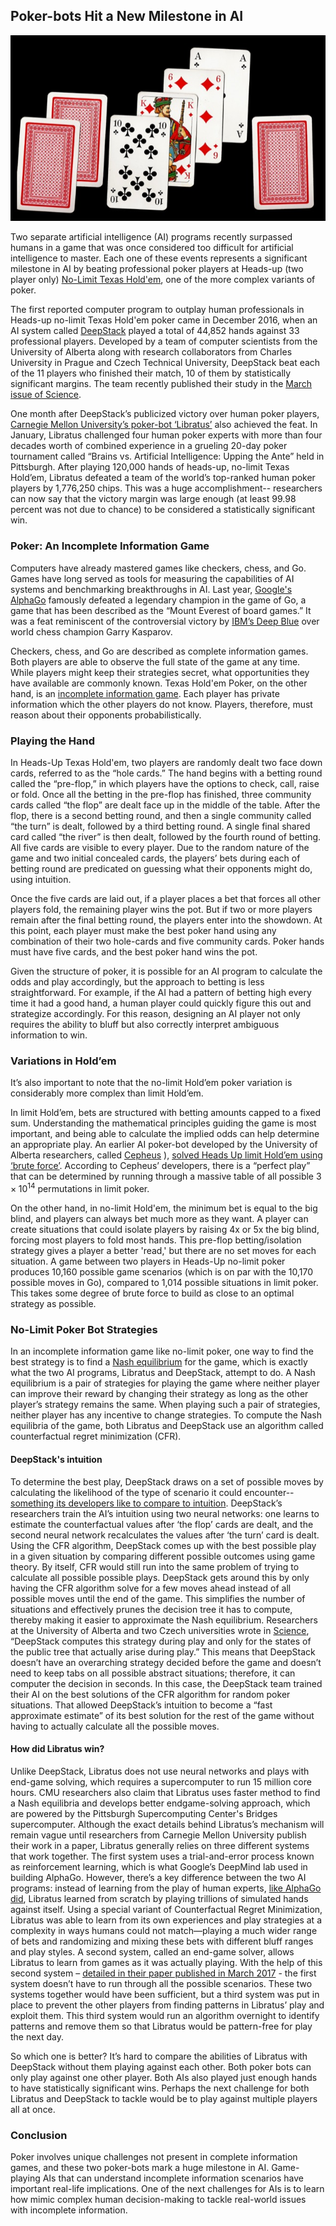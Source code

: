 ## Poker-bots Hit a New Milestone in AI

<center>
    <img src="src-poker-bots/cards.jpg" />
</center>

Two separate artificial intelligence (AI) programs recently surpassed humans in a game that was once considered too difficult for artificial intelligence to master. Each one of these events represents a significant milestone in AI by beating professional poker players at Heads-up (two player only) [No-Limit Texas Hold'em](https://www.partypoker.com/how-to-play/school/heads-up.html), one of the more complex variants of poker.
 
The first reported computer program to outplay human professionals in Heads-up no-limit Texas Hold'em poker came in December 2016, when an AI system called [DeepStack](http://www.sciencemag.org/news/2017/03/artificial-intelligence-goes-deep-beat-humans-poker) played a total of 44,852 hands against 33 professional players. Developed by a team of computer scientists from the University of Alberta along with research collaborators from Charles University in Prague and Czech Technical University, DeepStack beat each of the 11 players who finished their match, 10 of them by statistically significant margins. The team recently published their study in the [March issue of Science](http://science.sciencemag.org/content/early/2017/03/01/science.aam6960).
 
One month after DeepStack’s publicized victory over human poker players, [Carnegie Mellon University’s poker-bot ‘Libratus’](https://www.cmu.edu/news/stories/archives/2017/january/AI-beats-poker-pros.html) also achieved the feat. In January, Libratus challenged four human poker experts with more than four decades worth of combined experience in a grueling 20-day poker tournament called “Brains vs. Artificial Intelligence: Upping the Ante” held in Pittsburgh. After playing 120,000 hands of heads-up, no-limit Texas Hold’em, Libratus defeated a team of the world’s top-ranked human poker players by 1,776,250 chips. This was a huge accomplishment-- researchers can now say that the victory margin was large enough (at least 99.98 percent was not due to chance) to be considered a statistically significant win.

### Poker: An Incomplete Information Game

Computers have already mastered games like checkers, chess, and Go. Games have long served as tools for measuring the capabilities of AI systems and benchmarking breakthroughs in AI. Last year, [Google's AlphaGo](https://www.theatlantic.com/technology/archive/2016/03/the-invisible-opponent/475611/) famously defeated a legendary champion in the game of Go, a game that has been described as the “Mount Everest of board games.” It was a feat reminiscent of the controversial victory by [IBM’s Deep Blue](https://en.wikipedia.org/wiki/Deep_Blue_versus_Garry_Kasparov) over world chess champion Garry Kasparov.

Checkers, chess, and Go are described as complete information games. Both players are able to observe the full state of the game at any time. While players might keep their strategies secret, what opportunities they have available are commonly known. Texas Hold'em Poker, on the other hand, is an [incomplete information game](https://www.cs.cmu.edu/~sandholm/Solving%20games.Science-2015.pdf). Each player has private information which the other players do not know. Players, therefore, must reason about their opponents probabilistically.

### Playing the Hand
 
In Heads-Up Texas Hold'em, two players are randomly dealt two face down cards, referred to as the “hole cards.” The hand begins with a betting round called the “pre-flop,” in which players have the options to check, call, raise or fold. Once all the betting in the pre-flop has finished, three community cards called “the flop” are dealt face up in the middle of the table. After the flop, there is a second betting round, and then a single community called “the turn” is dealt, followed by a third betting round. A single final shared card called “the river” is then dealt, followed by the fourth round of betting. All five cards are visible to every player.  Due to the random nature of the game and two initial concealed cards, the players’ bets during each of betting round are predicated on guessing what their opponents might do, using intuition.
 
Once the five cards are laid out, if a player places a bet that forces all other players fold, the remaining player wins the pot. But if two or more players remain after the final betting round, the players enter into the showdown. At this point, each player must make the best poker hand using any combination of their two hole-cards and five community cards. Poker hands must have five cards, and the best poker hand wins the pot.
 
Given the structure of poker, it is possible for an AI program to calculate the odds and play accordingly, but the approach to betting is less straightforward. For example, if the AI had a pattern of betting high every time it had a good hand, a human player could quickly figure this out and strategize accordingly. For this reason, designing an AI player not only requires the ability to bluff but also correctly interpret ambiguous information to win.
 
### Variations in Hold’em

It’s also important to note that the no-limit Hold’em poker variation is considerably more complex than limit Hold’em. 

In limit Hold’em, bets are structured with betting amounts capped to a fixed sum. Understanding the mathematical principles guiding the game is most important, and being able to calculate the implied odds can help determine an appropriate play. An earlier AI poker-bot developed by the University of Alberta researchers, called [Cepheus](http://poker.srv.ualberta.ca/about) 
), [solved Heads Up limit Hold’em using ‘brute force’](http://science.sciencemag.org/content/347/6218/145). According to Cepheus’ developers, there is a “perfect play” that can be determined by running through a massive table of all possible $3 \times 10^{14}$ permutations in limit poker. 

On the other hand, in no-limit Hold'em, the minimum bet is equal to the big blind, and players can always bet much more as they want. A player can create situations that could isolate players by raising 4x or 5x the big blind, forcing most players to fold most hands. This pre-flop betting/isolation strategy gives a player a better 'read,' but there are no set moves for each situation. A game between two players in Heads-Up no-limit poker produces 10,160 possible game scenarios (which is on par with the 10,170 possible moves in Go), compared to 1,014 possible situations in limit poker. This takes some degree of brute force to build as close to an optimal strategy as possible.  
 
### No-Limit Poker Bot Strategies
 
In an incomplete information game like no-limit poker, one way to find the best strategy is to find a [Nash equilibrium](https://en.wikipedia.org/wiki/Nash_equilibrium) for the game, which is exactly what the two AI programs, Libratus and DeepStack, attempt to do. A Nash equilibrium is a pair of strategies for playing the game where neither player can improve their reward by changing their strategy as long as the other player’s strategy remains the same.  When playing such a pair of strategies, neither player has any incentive to change strategies.  To compute the Nash equilibria of the game, both Libratus and DeepStack use an algorithm called counterfactual regret minimization (CFR).

#### DeepStack's intuition

To determine the best play, DeepStack draws on a set of possible moves by calculating the likelihood of the type of scenario it could encounter-- [something its developers like to compare to intuition](https://arxiv.org/pdf/1701.01724v1.pdf). DeepStack’s researchers train the AI’s intuition using two neural networks: one learns to estimate the counterfactual values after ‘the flop’ cards are dealt, and the second neural network recalculates the values after ‘the turn’ card is dealt. Using the CFR algorithm, DeepStack comes up with the best possible play in a given situation by comparing different possible outcomes using game theory. By itself, CFR would still run into the same problem of trying to calculate all possible possible plays. DeepStack gets around this by only having the CFR algorithm solve for a few moves ahead instead of all possible moves until the end of the game. This simplifies the number of situations and effectively prunes the decision tree it has to compute, thereby making it easier to approximate the Nash equilibrium. Researchers at the University of Alberta and two Czech universities wrote in [Science](https://arxiv.org/pdf/1701.01724.pdf), “DeepStack computes this strategy during play and only for the states of the public tree that actually arise during play.” This means that DeepStack doesn’t have an overarching strategy decided before the game and doesn’t need to keep tabs on all possible abstract situations; therefore, it can computer the decision in seconds. In this case, the DeepStack team trained their AI on the best solutions of the CFR algorithm for random poker situations. That allowed DeepStack’s intuition to become a “fast approximate estimate” of its best solution for the rest of the game without having to actually calculate all the possible moves.

#### How did Libratus win?

Unlike DeepStack, Libratus does not use neural networks and plays with end-game solving, which requires a supercomputer to run 15 million core hours. CMU researchers also claim that Libratus uses faster method to find a Nash equilibria and develops better endgame-solving approach, which are powered by the Pittsburgh Supercomputing Center's Bridges supercomputer. Although the exact details behind Libratus’s mechanism will remain vague until researchers from Carnegie Mellon University publish their work in a paper, Libratus generally relies on three different systems that work together. The first system uses a trial-and-error process known as reinforcement learning, which is what Google’s DeepMind lab used in building AlphaGo. However, there’s a key difference between the two AI programs: instead of learning from the play of human experts, [like AlphaGo did](https://blog.google/topics/machine-learning/alphago-machine-learning-game-go/), Libratus learned from scratch by playing trillions of simulated hands against itself. Using a special variant of Counterfactual Regret Minimization, Libratus was able to learn from its own experiences and play strategies at a complexity in ways humans could not match—playing a much wider range of bets and randomizing and mixing these bets with different bluff ranges and play styles. A second system, called an end-game solver, allows Libratus to learn from games as it was actually playing. With the help of this second system – [detailed in their paper published in March 2017](http://www.cs.cmu.edu/~noamb/papers/17-AAAI-Refinement.pdf) - the first system doesn’t have to run through all the possible scenarios. These two systems together would have been sufficient, but a third system was put in place to prevent the other players from finding patterns in Libratus’ play and exploit them. This third system would run an algorithm overnight to identify patterns and remove them so that Libratus would be pattern-free for play the next day.

So which one is better? It’s hard to compare the abilities of Libratus with DeepStack without them playing against each other. Both poker bots can only play against one other player. Both AIs also played just enough hands to have statistically significant wins. Perhaps the next challenge for both Libratus and DeepStack to tackle would be to play against multiple players all at once. 

### Conclusion

Poker involves unique challenges not present in complete information games, and these two poker-bots mark a huge milestone in AI. Game-playing AIs that can understand incomplete information scenarios have important real-life implications. One of the next challenges for AIs is to learn how mimic complex human decision-making to tackle real-world issues with incomplete information.
